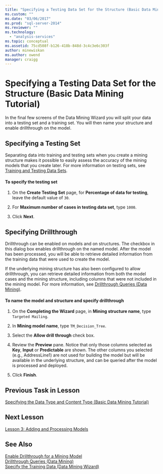 ```yaml
---
title: "Specifying a Testing Data Set for the Structure (Basic Data Mining Tutorial) | Microsoft Docs"
ms.custom: ""
ms.date: "03/06/2017"
ms.prod: "sql-server-2014"
ms.reviewer: ""
ms.technology: 
  - "analysis-services"
ms.topic: conceptual
ms.assetid: 75cd508f-b126-418b-848d-3c4c3e6c303f
author: minewiskan
ms.author: owend
manager: craigg
---
```

# Specifying a Testing Data Set for the Structure (Basic Data Mining Tutorial)
  In the final few screens of the Data Mining Wizard you will split your data into a testing set and a training set. You will then name your structure and enable drillthrough on the model.  
  
## Specifying a Testing Set  
 Separating data into training and testing sets when you create a mining structure makes it possible to easily assess the accuracy of the mining models that you create later. For more information on testing sets, see [Training and Testing Data Sets](../../2014/analysis-services/data-mining/training-and-testing-data-sets.md).  
  
#### To specify the testing set  
  
1.  On the **Create Testing Set** page, for **Percentage of data for testing**, leave the default value of `30`.  
  
2.  For **Maximum number of cases in testing data set**, type `1000`.  
  
3.  Click **Next**.  
  
## Specifying Drillthrough  
 Drillthrough can be enabled on models and on structures. The checkbox in this dialog box enables drillthrough on the named model. After the model has been processed,  you will be able to retrieve detailed information from the training data that were used to create the model.  
  
 If the underlying mining structure has also been configured to allow drillthrough, you can retrieve detailed information from both the model cases and the mining structure, including columns that were not included in the mining model. For more information, see [Drillthrough Queries &#40;Data Mining&#41;](../../2014/analysis-services/data-mining/drillthrough-queries-data-mining.md).  
  
#### To name the model and structure and specify drillthrough  
  
1.  On the **Completing the Wizard** page, in **Mining structure name**, type `Targeted Mailing`.  
  
2.  In **Mining model name**, type `TM_Decision_Tree`.  
  
3.  Select the **Allow drill through** check box.  
  
4.  Review the **Preview** pane. Notice that only those columns selected as **Key**, **Input** or **Predictable** are shown. The other columns you selected (e.g., AddressLine1) are not used for building the model but will be available in the underlying structure, and can be queried after the model is processed and deployed.  
  
5.  Click **Finish**.  
  
## Previous Task in Lesson  
 [Specifying the Data Type and Content Type &#40;Basic Data Mining Tutorial&#41;](../../2014/tutorials/specifying-the-data-type-and-content-type-basic-data-mining-tutorial.md)  
  
## Next Lesson  
 [Lesson 3: Adding and Processing Models](../../2014/tutorials/lesson-3-adding-and-processing-models.md)  
  
## See Also  
 [Enable Drillthrough for a Mining Model](../../2014/analysis-services/data-mining/enable-drillthrough-for-a-mining-model.md)   
 [Drillthrough Queries &#40;Data Mining&#41;](../../2014/analysis-services/data-mining/drillthrough-queries-data-mining.md)   
 [Specify the Training Data &#40;Data Mining Wizard&#41;](../../2014/analysis-services/specify-the-training-data-data-mining-wizard.md)  
  
  
